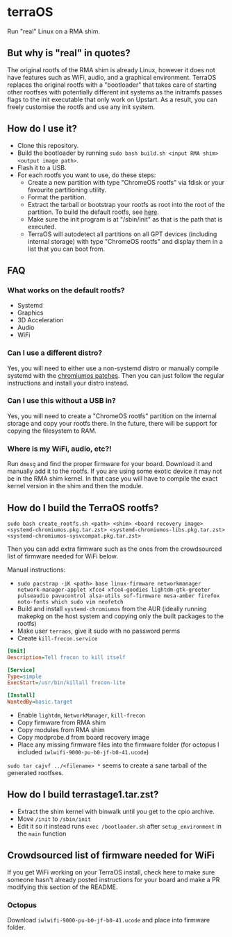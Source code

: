 # terraOS
Run "real" Linux on a RMA shim.

## But why is "real" in quotes?
The original rootfs of the RMA shim is already Linux, however it does not have features such as WiFi, audio, and a graphical environment. TerraOS replaces the original rootfs with a "bootloader" that takes care of starting other rootfses with potentially different init systems as the initramfs passes flags to the init executable that only work on Upstart. As a result, you can freely customise the rootfs and use any init system.


## How do I use it?
- Clone this repository.
- Build the bootloader by running `sudo bash build.sh <input RMA shim> <output image path>`.
- Flash it to a USB.
- For each rootfs you want to use, do these steps:
   - Create a new partition with type "ChromeOS rootfs" via fdisk or your favourite partitioning utility.
   - Format the partition.
   - Extract the tarball or bootstrap your rootfs as root into the root of the partition. To build the default rootfs, see [here](#how-do-i-build-the-terraos-rootfs).
   - Make sure the init program is at "/sbin/init" as that is the path that is executed.
   - TerraOS will autodetect all partitions on all GPT devices (including internal storage) with type "ChromeOS rootfs" and display them in a list that you can boot from.

## FAQ
### What works on the default rootfs?
- Systemd
- Graphics
- 3D Acceleration
- Audio
- WiFi

### Can I use a different distro?
Yes, you will need to either use a non-systemd distro or manually compile systemd with the [chromiumos patches](https://aur.archlinux.org/cgit/aur.git/tree/0002-Disable-mount_nofollow-for-ChromiumOS-kernels.patch?h=systemd-chromiumos). Then you can just follow the regular instructions and install your distro instead.

### Can I use this without a USB in?
Yes, you will need to create a "ChromeOS rootfs" partition on the internal storage and copy your rootfs there. In the future, there will be support for copying the filesystem to RAM.

### Where is my WiFi, audio, etc?!
Run `dmesg` and find the proper firmware for your board. Download it and manually add it to the rootfs. If you are using some exotic device it may not be in the RMA shim kernel. In that case you will have to compile the exact kernel version in the shim and then the module.

## How do I build the TerraOS rootfs?
```
sudo bash create_rootfs.sh <path> <shim> <board recovery image> <systemd-chromiumos.pkg.tar.zst> <systemd-chromiumos-libs.pkg.tar.zst> <systemd-chromiumos-sysvcompat.pkg.tar.zst>
```

Then you can add extra firmware such as the ones from the crowdsourced list of firmware needed for WiFi below.

Manual instructions:

- `sudo pacstrap -iK <path> base linux-firmware networkmanager network-manager-applet xfce4 xfce4-goodies lightdm-gtk-greeter pulseaudio pavucontrol alsa-utils sof-firmware mesa-amber firefox noto-fonts which sudo vim neofetch`
- Build and install `systemd-chromiumos` from the AUR (ideally running makepkg on the host system and copying only the built packages to the rootfs)
- Make user `terraos`, give it sudo with no password perms
- Create `kill-frecon.service`
```ini
[Unit]
Description=Tell frecon to kill itself

[Service]
Type=simple
ExecStart=/usr/bin/killall frecon-lite

[Install]
WantedBy=basic.target
```
- Enable `lightdm`, `NetworkManager`, `kill-frecon`
- Copy firmware from RMA shim
- Copy modules from RMA shim
- Copy modprobe.d from board recovery image
- Place any missing firmware files into the firmware folder (for octopus I included `iwlwifi-9000-pu-b0-jf-b0-41.ucode`)

`sudo tar cajvf ../<filename> *` seems to create a sane tarball of the generated rootfses.


## How do I build terrastage1.tar.zst?
- Extract the shim kernel with binwalk until you get to the cpio archive.
- Move `/init` to `/sbin/init`
- Edit it so it instead runs `exec /bootloader.sh` after `setup_environment` in the `main` function

## Crowdsourced list of firmware needed for WiFi
If you get WiFi working on your TerraOS install, check here to make sure someone hasn't already posted instructions for your board and make a PR modifying this section of the README.

### Octopus
Download `iwlwifi-9000-pu-b0-jf-b0-41.ucode` and place into firmware folder.
